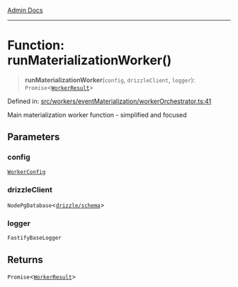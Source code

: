 [Admin Docs](/)

***

# Function: runMaterializationWorker()

> **runMaterializationWorker**(`config`, `drizzleClient`, `logger`): `Promise`\<[`WorkerResult`](../interfaces/WorkerResult.md)\>

Defined in: [src/workers/eventMaterialization/workerOrchestrator.ts:41](https://github.com/gautam-divyanshu/talawa-api/blob/7e7d786bbd7356b22a3ba5029601eed88ff27201/src/workers/eventMaterialization/workerOrchestrator.ts#L41)

Main materialization worker function - simplified and focused

## Parameters

### config

[`WorkerConfig`](../interfaces/WorkerConfig.md)

### drizzleClient

`NodePgDatabase`\<[`drizzle/schema`](../../../../drizzle/schema/README.md)\>

### logger

`FastifyBaseLogger`

## Returns

`Promise`\<[`WorkerResult`](../interfaces/WorkerResult.md)\>
